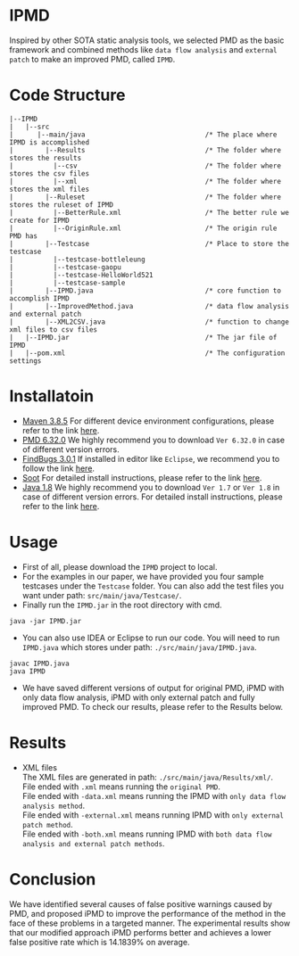 IPMD
=====
Inspired by other SOTA static analysis tools, we selected PMD as the basic framework and combined methods like `data flow analysis` and `external patch` to make an improved PMD, called `IPMD`.

# Code Structure
```
|--IPMD
|   |--src                                       
|      |--main/java                              /* The place where IPMD is accomplished
|        |--Results                              /* The folder where stores the results
|          |--csv                                /* The folder where stores the csv files
|          |--xml                                /* The folder where stores the xml files
|        |--Ruleset                              /* The folder where stores the ruleset of IPMD
|          |--BetterRule.xml                     /* The better rule we create for IPMD
|          |--OriginRule.xml                     /* The origin rule PMD has
|        |--Testcase                             /* Place to store the testcase
|          |--testcase-bottleleung
|          |--testcase-gaopu
|          |--testcase-HelloWorld521
|          |--testcase-sample   
|        |--IPMD.java                            /* core function to accomplish IPMD
|        |--ImprovedMethod.java                  /* data flow analysis and external patch
|        |--XML2CSV.java                         /* function to change xml files to csv files 
|   |--IPMD.jar                                  /* The jar file of IPMD
|   |--pom.xml                                   /* The configuration settings
```


# Installatoin
* [Maven 3.8.5](https://maven.apache.org/download.cgi) For different device environment configurations, please refer to the link [here](https://blog.csdn.net/m0_69128987/article/details/123948671).
* [PMD 6.32.0](https://pmd.github.io/#downloads) We highly recommend you to download `Ver 6.32.0` in case of different version errors.
* [FindBugs 3.0.1](http://findbugs.sourceforge.net/downloads.html) If installed in editor like `Eclipse`, we recommend you to follow the link [here](https://www.cnblogs.com/kingsonfu/p/12420590.html).
* [Soot](https://www.sable.mcgill.ca/soot/soot_download.html) For detailed install instructions, please refer to the link [here](https://mayuwan.github.io/2018/05/08/soot/).
* [Java 1.8](https://www.oracle.com/java/technologies/downloads/#java8) We highly recommend you to download `Ver 1.7` or `Ver 1.8` in case of different version errors. For detailed install instructions, please refer to the link [here](https://zhuanlan.zhihu.com/p/51238480).
# Usage
* First of all, please download the `IPMD` project to local.
* For the examples in our paper, we have provided you four sample testcases under the `Testcase` folder. You can also add the test files you want under path: `src/main/java/Testcase/`. 
* Finally run the `IPMD.jar` in the root directory with cmd.
```
java -jar IPMD.jar
```
* You can also use IDEA or Eclipse to run our code. You will need to run `IPMD.java` which stores under path: `./src/main/java/IPMD.java`.
```
javac IPMD.java
java IPMD
```
* We have saved different versions of output for original PMD, iPMD with only data flow analysis, iPMD with only external patch and fully improved PMD. To check our results, please refer to the Results below.
# Results
* XML files\
The XML files are generated in path: `./src/main/java/Results/xml/`.\
File ended with `.xml` means running the `original PMD`.\
File ended with `-data.xml` means running the IPMD with `only data flow analysis method`.\
File ended with `-external.xml` means running IPMD with `only external patch method`.\
File ended with `-both.xml` means running IPMD with `both data flow analysis and external patch methods`.

# Conclusion
We have identified several causes of false positive warnings caused by PMD, and proposed iPMD to improve the performance of the method in the face of these problems in a targeted manner. The experimental results show that our modified approach iPMD performs better and achieves a lower false positive rate which is 14.1839\% on average.
